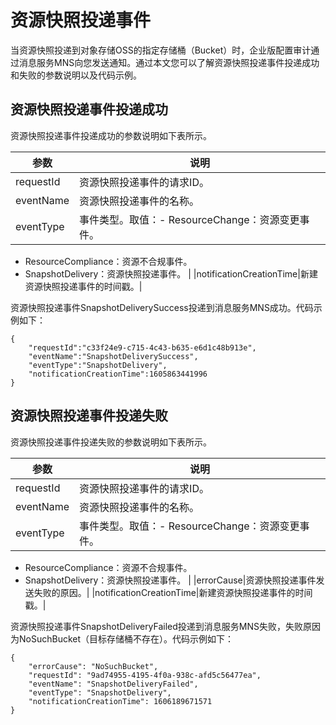 # 资源快照投递事件

当资源快照投递到对象存储OSS的指定存储桶（Bucket）时，企业版配置审计通过消息服务MNS向您发送通知。通过本文您可以了解资源快照投递事件投递成功和失败的参数说明以及代码示例。

## 资源快照投递事件投递成功

资源快照投递事件投递成功的参数说明如下表所示。

|参数|说明|
|--|--|
|requestId|资源快照投递事件的请求ID。|
|eventName|资源快照投递事件的名称。|
|eventType|事件类型。取值：-   ResourceChange：资源变更事件。
-   ResourceCompliance：资源不合规事件。
-   SnapshotDelivery：资源快照投递事件。 |
|notificationCreationTime|新建资源快照投递事件的时间戳。|

资源快照投递事件SnapshotDeliverySuccess投递到消息服务MNS成功。代码示例如下：

```
{
    "requestId":"c33f24e9-c715-4c43-b635-e6d1c48b913e",
    "eventName":"SnapshotDeliverySuccess",
    "eventType":"SnapshotDelivery",
    "notificationCreationTime":1605863441996
}
```

## 资源快照投递事件投递失败

资源快照投递事件投递失败的参数说明如下表所示。

|参数|说明|
|--|--|
|requestId|资源快照投递事件的请求ID。|
|eventName|资源快照投递事件的名称。|
|eventType|事件类型。取值：-   ResourceChange：资源变更事件。
-   ResourceCompliance：资源不合规事件。
-   SnapshotDelivery：资源快照投递事件。 |
|errorCause|资源快照投递事件发送失败的原因。|
|notificationCreationTime|新建资源快照投递事件的时间戳。|

资源快照投递事件SnapshotDeliveryFailed投递到消息服务MNS失败，失败原因为NoSuchBucket（目标存储桶不存在）。代码示例如下：

```
{
    "errorCause": "NoSuchBucket",
    "requestId": "9ad74955-4195-4f0a-938c-afd5c56477ea",
    "eventName": "SnapshotDeliveryFailed",
    "eventType": "SnapshotDelivery",
    "notificationCreationTime": 1606189671571
}
```

